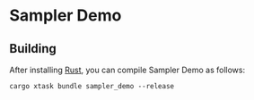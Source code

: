 # Sampler Demo

## Building

After installing [Rust](https://rustup.rs/), you can compile Sampler Demo as follows:

```shell
cargo xtask bundle sampler_demo --release
```
